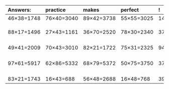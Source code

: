 | Answers: | practice | makes | perfect | ! |
| :--- | :--- | :--- | :--- | :--- |
| 46×38=1748 | 76×40=3040 | 89×42=3738 | 55×55=3025 | 14×53=742 | 
|   |   |   |   |   | 
|   |   |   |   |   | 
|   |   |   |   |   | 
| 88×17=1496 | 27×43=1161 | 36×70=2520 | 78×30=2340 | 37×20=740 | 
|   |   |   |   |   | 
|   |   |   |   |   | 
|   |   |   |   |   | 
|   |   |   |   |   | 
| 49×41=2009 | 70×43=3010 | 82×21=1722 | 75×31=2325 | 94×74=6956 | 
|   |   |   |   |   | 
|   |   |   |   |   | 
|   |   |   |   |   | 
|   |   |   |   |   | 
| 97×61=5917 | 62×86=5332 | 68×79=5372 | 50×75=3750 | 37×36=1332 | 
|   |   |   |   |   | 
|   |   |   |   |   | 
|   |   |   |   |   | 
|   |   |   |   |   | 
| 83×21=1743 | 16×43=688 | 56×48=2688 | 16×48=768 | 39×30=1170 | 
